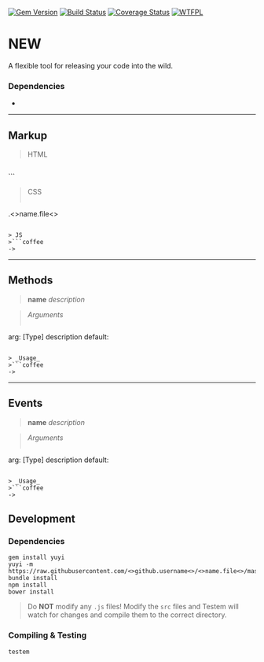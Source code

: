 [![Gem Version](https://badge.fury.io/rb/new.svg)](http://badge.fury.io/rb/new)
[![Build Status](https://travis-ci.org/brewster1134/new.svg?branch=master)](https://travis-ci.org/brewster1134/new)
[![Coverage Status](https://coveralls.io/repos/brewster1134/new/badge.png)](https://coveralls.io/r/brewster1134/new)
[![WTFPL](http://www.wtfpl.net/wp-content/uploads/2012/12/wtfpl-badge-4.png)](http://www.wtfpl.net)

# NEW
A flexible tool for releasing your code into the wild.

### Dependencies
*

---
## Markup
> HTML

>```html
<div>
</div>
```

> CSS
>```sass
.<>name.file<>
```

> JS
>```coffee
->
```

---
## Methods
> **name** _description_

> _Arguments_
>```yaml
arg: [Type] description
  default:
```

> _Usage_
>```coffee
->
```

---
## Events
> **name** _description_

> _Arguments_
>```yaml
arg: [Type] description
  default:
```

> _Usage_
>```coffee
->
```

## Development
### Dependencies

```shell
gem install yuyi
yuyi -m https://raw.githubusercontent.com/<>github.username<>/<>name.file<>/master/Yuyifile
bundle install
npm install
bower install
```

>Do **NOT** modify any `.js` files!  Modify the `src` files and Testem will watch for changes and compile them to the correct directory.

### Compiling & Testing
```shell
testem
```
